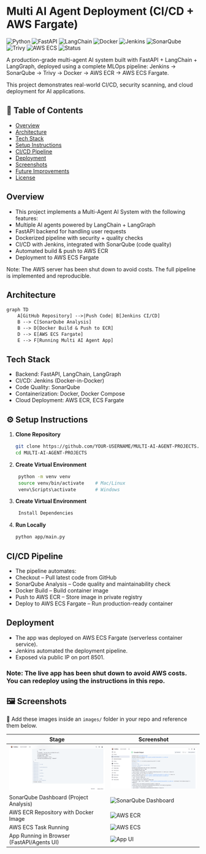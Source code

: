 # Multi AI Agent Deployment (CI/CD + AWS Fargate)

![Python](https://img.shields.io/badge/Python-3.11-blue?logo=python)
![FastAPI](https://img.shields.io/badge/FastAPI-0.100-green?logo=fastapi)
![LangChain](https://img.shields.io/badge/LangChain-Agents-yellow?logo=openai)
![Docker](https://img.shields.io/badge/Docker-Enabled-blue?logo=docker)
![Jenkins](https://img.shields.io/badge/CI/CD-Jenkins-red?logo=jenkins)
![SonarQube](https://img.shields.io/badge/Code%20Quality-SonarQube-lightblue?logo=sonarqube)
![Trivy](https://img.shields.io/badge/Security-Trivy-orange?logo=aqua)
![AWS ECS](https://img.shields.io/badge/Deploy-AWS%20ECS%20Fargate-orange?logo=amazonaws)
![Status](https://img.shields.io/badge/Live-Demo%20Offline-lightgrey?logo=cloud)

A production-grade multi-agent AI system built with FastAPI + LangChain + LangGraph, deployed using a complete MLOps pipeline:
Jenkins → SonarQube → Trivy → Docker → AWS ECR → AWS ECS Fargate.

This project demonstrates real-world CI/CD, security scanning, and cloud deployment for AI applications.

## 📑 Table of Contents
- [Overview](#overview)
- [Architecture](#architecture)
- [Tech Stack](#tech-stack)
- [Setup Instructions](#setup-instructions)
- [CI/CD Pipeline](#cicd-pipeline)
- [Deployment](#deployment)
- [Screenshots](#screenshots)
- [Future Improvements](#future-improvements)
- [License](#license)

## Overview

- This project implements a Multi-Agent AI System with the following features:
- Multiple AI agents powered by LangChain + LangGraph
- FastAPI backend for handling user requests
- Dockerized pipeline with security + quality checks
- CI/CD with Jenkins, integrated with SonarQube (code quality) 
- Automated build & push to AWS ECR
- Deployment to AWS ECS Fargate

Note: The AWS server has been shut down to avoid costs.
The full pipeline is implemented and reproducible.


## Architecture

```mermaid
graph TD
    A[GitHub Repository] -->|Push Code| B[Jenkins CI/CD]
    B --> C[SonarQube Analysis]
    B --> D[Docker Build & Push to ECR]
    D --> E[AWS ECS Fargate]
    E --> F[Running Multi AI Agent App]
```

## Tech Stack

- Backend: FastAPI, LangChain, LangGraph
- CI/CD: Jenkins (Docker-in-Docker)
- Code Quality: SonarQube
- Containerization: Docker, Docker Compose
- Cloud Deployment: AWS ECR, ECS Fargate

## ⚙️ Setup Instructions

1. **Clone Repository**
   ```bash
   git clone https://github.com/YOUR-USERNAME/MULTI-AI-AGENT-PROJECTS.git
   cd MULTI-AI-AGENT-PROJECTS
   ```
2. **Create Virtual Environment**
   ```bash
    python -m venv venv
    source venv/bin/activate    # Mac/Linux
    venv\Scripts\activate       # Windows
   ```
3. **Create Virtual Environment**
   ```bash
    Install Dependencies
   ```
4. **Run Locally**
   ```bash
   python app/main.py
   ```

## CI/CD Pipeline
- The pipeline automates:
- Checkout – Pull latest code from GitHub
- SonarQube Analysis – Code quality and maintainability check
- Docker Build – Build container image
- Push to AWS ECR – Store image in private registry
- Deploy to AWS ECS Fargate – Run production-ready container

## Deployment

- The app was deployed on AWS ECS Fargate (serverless container service).
- Jenkins automated the deployment pipeline.
- Exposed via public IP on port 8501.

### Note: The live app has been shut down to avoid AWS costs. You can redeploy using the instructions in this repo.

## 🖼 Screenshots

📌 Add these images inside an `images/` folder in your repo and reference them below.

| Stage | Screenshot |
|-------|------------|
| ![Jenkins Pipeline](images/jenkins1.png) | ![Jenkins Console](images/jenkins2.png) |
| SonarQube Dashboard (Project Analysis) | ![SonarQube Dashboard](images/sonarqube_dashboard.png) |
| AWS ECR Repository with Docker Image | ![AWS ECR](images/aws_ecr.png) |
| AWS ECS Task Running | ![AWS ECS](images/aws_ecs.png) |
| App Running in Browser (FastAPI/Agents UI) | ![App UI](images/app_ui.png) |

